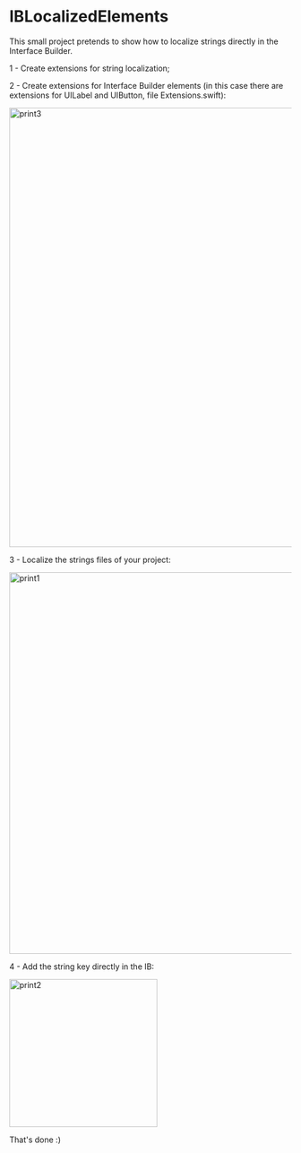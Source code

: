 # IBLocalizedElements

This small project pretends to show how to localize strings directly in the Interface Builder.

1 - Create extensions for string localization;

2 - Create extensions for Interface Builder elements (in this case there are extensions for UILabel and UIButton, file Extensions.swift):

<img width="784" alt="print3" src="https://user-images.githubusercontent.com/97108101/148702132-9943d95f-e449-4bc9-8dd2-e761fe3bf61a.png">

3 - Localize the strings files of your project:

<img width="681" alt="print1" src="https://user-images.githubusercontent.com/97108101/148702052-ed9e76b4-1abe-4fc7-9b3e-efddcb1a51a3.png">

4 - Add the string key directly in the IB:

<img width="264" alt="print2" src="https://user-images.githubusercontent.com/97108101/148702066-fdbd6598-3444-4288-90ad-21cbe509a105.png">

That's done :)
